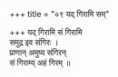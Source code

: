 +++
title = "०९ यद् गिरामि सम्"

+++
यद् गिरामि सं गिरामि  
समुद्र इव संगिरः ।  
प्राणान् अमुष्य संगिरन्  
सं गिराम्य् अहं गिरम् ॥